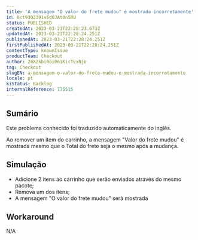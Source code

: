 ```yaml
---
title: 'A mensagem "O valor do frete mudou" é mostrada incorretamente'
id: 6ct93Q2391vEd0JAt0n5RU
status: PUBLISHED
createdAt: 2023-03-21T22:28:23.673Z
updatedAt: 2023-03-21T22:28:24.251Z
publishedAt: 2023-03-21T22:28:24.251Z
firstPublishedAt: 2023-03-21T22:28:24.251Z
contentType: knownIssue
productTeam: Checkout
author: 2mXZkbi0oi061KicTExNjo
tag: Checkout
slugEN: a-mensagem-o-valor-do-frete-mudou-e-mostrada-incorretamente
locale: pt
kiStatus: Backlog
internalReference: 775515
---
```


## Sumário

<div class="alert alert-info">
  <p>Este problema conhecido foi traduzido automaticamente do inglês.</p>
</div>


Ao remover um item do carrinho, a mensagem "Valor do frete mudou" é mostrada mesmo que o Total do frete seja o mesmo após a mudança.


##

## Simulação



- Adicione 2 itens ao carrinho que serão enviados através do mesmo pacote;
- Remova um dos itens;
- A mensagem "O valor do frete mudou" será mostrada


##

## Workaround


N/A




